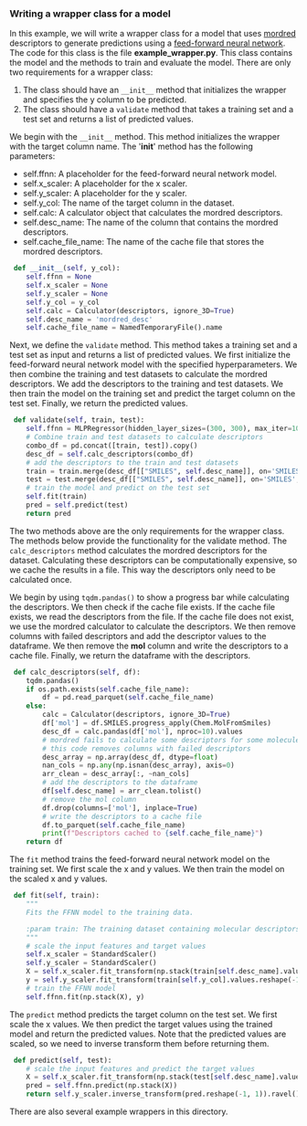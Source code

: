 ### Writing a wrapper class for a model

In this example, we will write a wrapper class for a model that
uses [mordred](https://jcheminf.biomedcentral.com/articles/10.1186/s13321-018-0258-y) descriptors to generate
predictions using
a [feed-forward neural network](https://scikit-learn.org/dev/modules/generated/sklearn.neural_network.MLPRegressor.html).
The code for this class is the file **example_wrapper.py**. This class contains the
model and the methods to train and evaluate the model. There are only two requirements for a wrapper class:

1. The class should have an `__init__` method that initializes the wrapper and specifies the y column to be predicted.
2. The class should have a `validate` method that takes a training set and a test set and returns a list of predicted
   values.

We begin with the `__init__` method. This method initializes the wrapper with the target column name. The '__init__'
method has the following parameters:

- self.ffnn: A placeholder for the feed-forward neural network model.
- self.x_scaler: A placeholder for the x scaler.
- self.y_scaler: A placeholder for the y scaler.
- self.y_col: The name of the target column in the dataset.
- self.calc: A calculator object that calculates the mordred descriptors.
- self.desc_name: The name of the column that contains the mordred descriptors.
- self.cache_file_name: The name of the cache file that stores the mordred descriptors.

```python
 def __init__(self, y_col):
    self.ffnn = None
    self.x_scaler = None
    self.y_scaler = None
    self.y_col = y_col
    self.calc = Calculator(descriptors, ignore_3D=True)
    self.desc_name = 'mordred_desc'
    self.cache_file_name = NamedTemporaryFile().name
```

Next, we define the `validate` method. This method takes a training set and a test set as input and returns a list of
predicted values. We first initialize the feed-forward neural network model with the specified hyperparameters. We then
combine the training and test datasets to calculate the mordred descriptors. We add the descriptors to the training and test
datasets. We then train the model on the training set and predict the target column on the test set. Finally, we return
the predicted values.

```python
 def validate(self, train, test):
    self.ffnn = MLPRegressor(hidden_layer_sizes=(300, 300), max_iter=1000, activation='relu')
    # Combine train and test datasets to calculate descriptors
    combo_df = pd.concat([train, test]).copy()
    desc_df = self.calc_descriptors(combo_df)
    # add the descriptors to the train and test datasets
    train = train.merge(desc_df[["SMILES", self.desc_name]], on='SMILES', how='left')
    test = test.merge(desc_df[["SMILES", self.desc_name]], on='SMILES', how='left')
    # train the model and predict on the test set
    self.fit(train)
    pred = self.predict(test)
    return pred
```

The two methods above are the only requirements for the wrapper class. The methods below provide the functionality for
the validate method. The `calc_descriptors` method calculates the mordred descriptors for the dataset. Calculating
these descriptors can be computationally expensive, so we cache the results in a file. This way the descriptors only
need
to be calculated once.

We begin by using `tqdm.pandas()` to show a progress bar while calculating the descriptors. We then check if the cache
file exists. If the cache file exists, we read the descriptors from the file. If the cache file does not exist, we use
the mordred calculator to calculate the descriptors. We then remove columns with failed descriptors and add the
descriptor values to the dataframe. We then remove the **mol** column and write the descriptors to a cache file. Finally, we
return the dataframe with the descriptors.

```python
 def calc_descriptors(self, df):
    tqdm.pandas()
    if os.path.exists(self.cache_file_name):
        df = pd.read_parquet(self.cache_file_name)
    else:
        calc = Calculator(descriptors, ignore_3D=True)
        df['mol'] = df.SMILES.progress_apply(Chem.MolFromSmiles)
        desc_df = calc.pandas(df['mol'], nproc=10).values
        # mordred fails to calculate some descriptors for some molecules
        # this code removes columns with failed descriptors
        desc_array = np.array(desc_df, dtype=float)
        nan_cols = np.any(np.isnan(desc_array), axis=0)
        arr_clean = desc_array[:, ~nan_cols]
        # add the descriptors to the dataframe
        df[self.desc_name] = arr_clean.tolist()
        # remove the mol column
        df.drop(columns=['mol'], inplace=True)
        # write the descriptors to a cache file
        df.to_parquet(self.cache_file_name)
        print(f"Descriptors cached to {self.cache_file_name}")
    return df
```

The `fit` method trains the feed-forward neural network model on the training set. We first scale the x and y values. We
then train the model on the scaled x and y values.

```python
 def fit(self, train):
    """
    Fits the FFNN model to the training data.

    :param train: The training dataset containing molecular descriptors and target values.
    """
    # scale the input features and target values
    self.x_scaler = StandardScaler()
    self.y_scaler = StandardScaler()
    X = self.x_scaler.fit_transform(np.stack(train[self.desc_name].values))
    y = self.y_scaler.fit_transform(train[self.y_col].values.reshape(-1, 1)).ravel()
    # train the FFNN model
    self.ffnn.fit(np.stack(X), y)
```

The `predict` method predicts the target column on the test set. We first scale the x values. We then predict the
target values using the trained model and return the predicted values.  Note that the predicted values are scaled, so 
we need to inverse transform them before returning them.

```python
 def predict(self, test):
    # scale the input features and predict the target values
    X = self.x_scaler.fit_transform(np.stack(test[self.desc_name].values))
    pred = self.ffnn.predict(np.stack(X))
    return self.y_scaler.inverse_transform(pred.reshape(-1, 1)).ravel()
```

There are also several example wrappers in this directory. 
